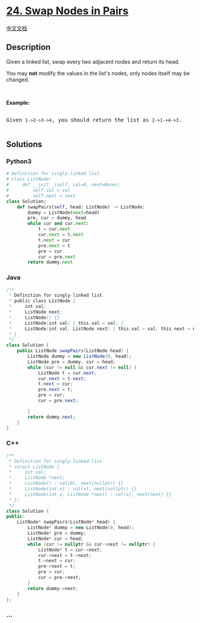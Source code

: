 # [24. Swap Nodes in Pairs](https://leetcode.com/problems/swap-nodes-in-pairs)

[中文文档](/solution/0000-0099/0024.Swap%20Nodes%20in%20Pairs/README.md)

## Description

<p>Given a&nbsp;linked list, swap every two adjacent nodes and return its head.</p>

<p>You may <strong>not</strong> modify the values in the list&#39;s nodes, only nodes itself may be changed.</p>

<p>&nbsp;</p>

<p><strong>Example:</strong></p>

<pre>

Given <code>1-&gt;2-&gt;3-&gt;4</code>, you should return the list as <code>2-&gt;1-&gt;4-&gt;3</code>.

</pre>

## Solutions

<!-- tabs:start -->

### **Python3**

```python
# Definition for singly-linked list.
# class ListNode:
#     def __init__(self, val=0, next=None):
#         self.val = val
#         self.next = next
class Solution:
    def swapPairs(self, head: ListNode) -> ListNode:
        dummy = ListNode(next=head)
        pre, cur = dummy, head
        while cur and cur.next:
            t = cur.next
            cur.next = t.next
            t.next = cur
            pre.next = t
            pre = cur
            cur = pre.next
        return dummy.next
```

### **Java**

```java
/**
 * Definition for singly-linked list.
 * public class ListNode {
 *     int val;
 *     ListNode next;
 *     ListNode() {}
 *     ListNode(int val) { this.val = val; }
 *     ListNode(int val, ListNode next) { this.val = val; this.next = next; }
 * }
 */
class Solution {
    public ListNode swapPairs(ListNode head) {
        ListNode dummy = new ListNode(0, head);
        ListNode pre = dummy, cur = head;
        while (cur != null && cur.next != null) {
            ListNode t = cur.next;
            cur.next = t.next;
            t.next = cur;
            pre.next = t;
            pre = cur;
            cur = pre.next;

        }
        return dummy.next;
    }
}
```

### **C++**

```cpp
/**
 * Definition for singly-linked list.
 * struct ListNode {
 *     int val;
 *     ListNode *next;
 *     ListNode() : val(0), next(nullptr) {}
 *     ListNode(int x) : val(x), next(nullptr) {}
 *     ListNode(int x, ListNode *next) : val(x), next(next) {}
 * };
 */
class Solution {
public:
    ListNode* swapPairs(ListNode* head) {
        ListNode* dummy = new ListNode(0, head);
        ListNode* pre = dummy;
        ListNode* cur = head;
        while (cur != nullptr && cur->next != nullptr) {
            ListNode* t = cur->next;
            cur->next = t->next;
            t->next = cur;
            pre->next = t;
            pre = cur;
            cur = pre->next;
        }
        return dummy->next;
    }
};
```

### **...**

```

```

<!-- tabs:end -->
